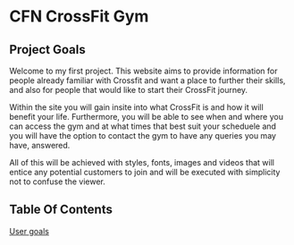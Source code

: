 <h1>CFN CrossFit Gym</h1>
<h2>Project Goals</h2>
<p> Welcome to my first project. This website aims to provide information for people already familiar with Crossfit and want a place to further their skills, and also for people that would like to start their CrossFit journey.

Within the site you will gain insite into what CrossFit is and how it will benefit your life. Furthermore, you will be able to see when and where you can access the gym and at what times that best suit your scheduele and you will have the option to contact the gym to have any queries you may have, answered.

All of this will be achieved with styles, fonts, images and videos that will entice any potential customers to join and will be executed with simplicity not to confuse the viewer. </p>

<h2>Table Of Contents</h2>

<section>
 <a href="#user-goals> User Goals </a>
</section>

<span id="user-goals"> User goals</span>


